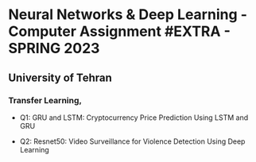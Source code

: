 # Neural Networks & Deep Learning - Computer Assignment #EXTRA - SPRING 2023
## University of Tehran
### Transfer Learning, 

* Q1: GRU and LSTM: Cryptocurrency Price Prediction Using LSTM and GRU


* Q2: Resnet50: Video Surveillance for Violence Detection Using Deep Learning
